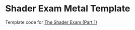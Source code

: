 # Shader Exam Metal Template

Template code for [The Shader Exam (Part 1)](https://www.youtube.com/watch?v=6AARvXG5A_s)
